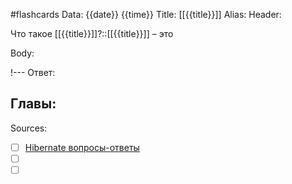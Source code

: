 #flashcards
Data: {{date}} {{time}}
Title: [[{{title}}]]
Alias:
Header:

Что такое [[{{title}}]]?::[[{{title}}]] – это 
<!--SR:!2023-11-03,10,750-->


Body:


!---
Ответ:
<!--SR:!2023-11-03,10,650-->




Главы:
-


Sources:
- [ ] [Hibernate вопросы-ответы](https://docs.google.com/document/d/104EUUT-gv7xSalJlJu0DInzlyCVFjC5Sz2gcDoVtfyE/edit)
- [ ] []()
- [ ] []()
